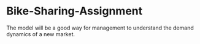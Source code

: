 # Bike-Sharing-Assignment
 The model will be a good way for management to understand the demand dynamics of a new market. 
